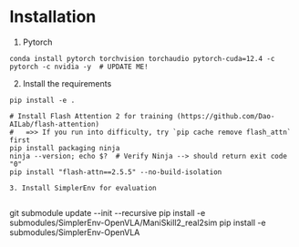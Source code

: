 # Installation

1. Pytorch
```
conda install pytorch torchvision torchaudio pytorch-cuda=12.4 -c pytorch -c nvidia -y  # UPDATE ME!
```

2. Install the requirements
```
pip install -e .

# Install Flash Attention 2 for training (https://github.com/Dao-AILab/flash-attention)
#   =>> If you run into difficulty, try `pip cache remove flash_attn` first
pip install packaging ninja
ninja --version; echo $?  # Verify Ninja --> should return exit code "0"
pip install "flash-attn==2.5.5" --no-build-isolation

3. Install SimplerEnv for evaluation


```
git submodule update --init --recursive
pip install -e submodules/SimplerEnv-OpenVLA/ManiSkill2_real2sim
pip install -e submodules/SimplerEnv-OpenVLA
```